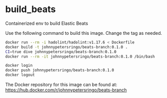 # build_beats

Containerized env to build Elastic Beats

Use the following command to build this image.  Change the tag as needed.

```bash
docker run --rm -i hadolint/hadolint:v1.17.6 < Dockerfile
docker build -t johnnypetersringo/beats-branch:0.1.0 .
CI=true dive johnnypetersringo/beats-branch:0.1.0
docker run --rm -it johnnypetersringo/beats-branch:0.1.0 /bin/bash

docker login
docker push johnnypetersringo/beats-branch:0.1.0
docker logout
```

The Docker repository for this image can be found at:
<https://hub.docker.com/r/johnnypetersringo/beats-branch>
